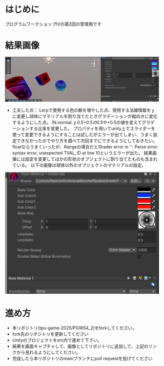# はじめに
プログラムワークショップⅣの第2回の管理用です

# 結果画像

![第2回の結果](20250924_PGWS4_02_2327008.png)
- 工夫した点：
Lerpで使用する色の数を増やした点、使用する法線情報をｙに変更し球体にマテリアルを割り当てたときグラデーションが縦向きに変化するようにした点。
IN.normal.ｙ*0.5+0.5の*0.5や+0.5の値を変えてグラデーションする比率を変更した。
プロパティを用いてunity上でスライダーを使って変更できるようにすることは試したがエラーが出てしまい、うまく設定できなかったのでやり方を調べて次回までにできるようにしておきたい。
floatならうまくいったが、Rangeの場合だとShader error in '': Parse error: syntax error, unexpected TVAL_ID at line 10というエラーが出た。
結果画像には設定を変更してほかの形状のオブジェクトに割り当てたものも含まれている。
以下の画像は球体以外のオブジェクトのマテリアルの設定。


![球体以外のマテリアルの設定](20250924_PGWS4_02_2327008_other_object_setting.png)
# 進め方

- 本リポジトリ(tpu-game-2025/PGWS4_2)をforkしてください。
- fork先のリポジトリを更新してください
- Unityのプロジェクトをsrc内で進めて下さい。
- 結果を画面キャプチャして、画像としてリポジトリに追加して、上記のリンクから見れるようにしてください。
- 完成したら本リポジトリのmainブランチにpull requestを投げてください

